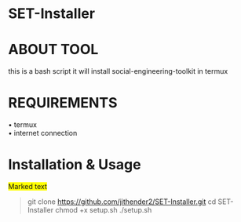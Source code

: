 # SET-Installer 
# ABOUT TOOL 
this is a bash script it will install social-engineering-toolkit in termux 
# REQUIREMENTS
• termux <br />
• internet connection <br />
# Installation & Usage 
<span style="background-color: #FFFF00">Marked text</span>

> git clone https://github.com/jithender2/SET-Installer.git 
cd SET-Installer 
chmod +x setup.sh 
./setup.sh
